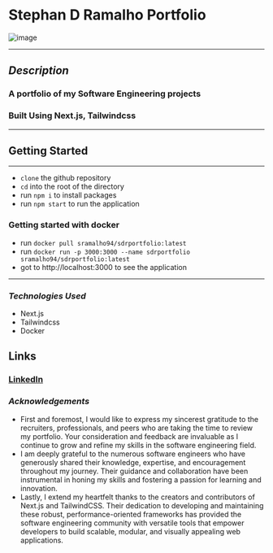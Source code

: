 # Stephan D Ramalho Portfolio

![image](https://i.imgur.com/ToRBcz1.jpg)

---

## **_Description_**

### A portfolio of my Software Engineering projects

### Built Using Next.js, Tailwindcss

---

## Getting Started

---

- `clone` the github repository
- `cd` into the root of the directory
- run `npm i` to install packages
- run `npm start` to run the application

### Getting started with docker

- run `docker pull sramalho94/sdrportfolio:latest`
- run `docker run -p 3000:3000 --name sdrportfolio sramalho94/sdrportfolio:latest`
- got to http://localhost:3000 to see the application

---

### **_*Technologies Used*_**

- Next.js
- Tailwindcss
- Docker

## Links

### [LinkedIn](http://www.linkedin.com/in/stephan-ramalho)

### **_Acknowledgements_**

- First and foremost, I would like to express my sincerest gratitude to the recruiters, professionals, and peers who are taking the time to review my portfolio. Your consideration and feedback are invaluable as I continue to grow and refine my skills in the software engineering field.
- I am deeply grateful to the numerous software engineers who have generously shared their knowledge, expertise, and encouragement throughout my journey. Their guidance and collaboration have been instrumental in honing my skills and fostering a passion for learning and innovation.
- Lastly, I extend my heartfelt thanks to the creators and contributors of Next.js and TailwindCSS. Their dedication to developing and maintaining these robust, performance-oriented frameworks has provided the software engineering community with versatile tools that empower developers to build scalable, modular, and visually appealing web applications.
